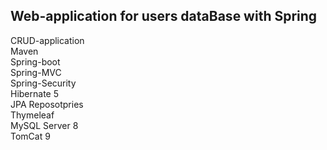 <h2>Web-application for users dataBase with Spring</h2>

CRUD-application<br>
Maven<br>
Spring-boot<br>
Spring-MVC<br>
Spring-Security<br>
Hibernate 5<br>
JPA Reposotpries<br>
Thymeleaf<br>
MySQL Server 8<br>
TomCat 9